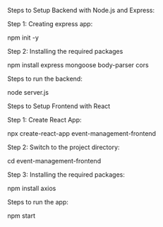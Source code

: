 Steps to Setup Backend with Node.js and Express:

Step 1: Creating express app:

npm init -y

Step 2: Installing the required packages

npm install express mongoose body-parser cors

Steps to run the backend:

node server.js

Steps to Setup Frontend with React

Step 1: Create React App:

npx create-react-app event-management-frontend

Step 2: Switch to the project directory:

cd event-management-frontend

Step 3: Installing the required packages:

npm install axios

Steps to run the app:

npm start